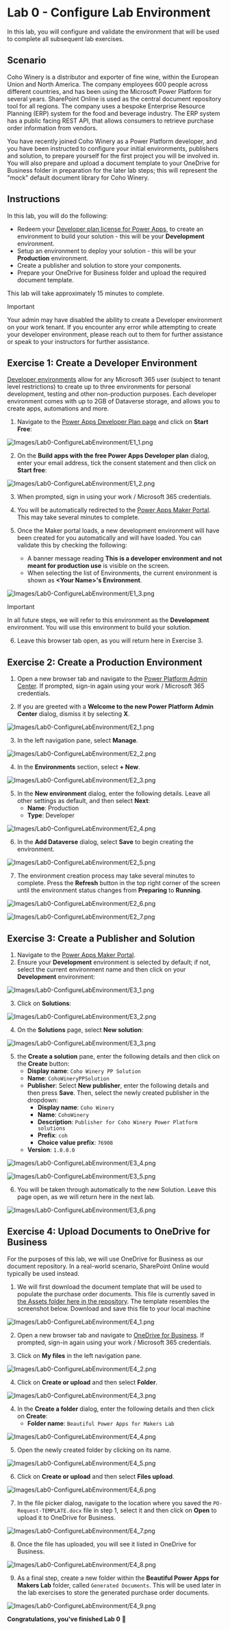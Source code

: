 # Lab 0 - Configure Lab Environment

In this lab, you will configure and validate the environment that will be used to complete all subsequent lab exercises.

## Scenario

Coho Winery is a distributor and exporter of fine wine, within the European Union and North America. The company employees 600 people across different countries, and has been using the Microsoft Power Platform for several years. SharePoint Online is used as the central document repository tool for all regions. The company uses a bespoke Enterprise Resource Planning (ERP) system for the food and beverage industry. The ERP system has a public facing REST API, that allows consumers to retrieve purchase order information from vendors.

You have recently joined Coho Winery as a Power Platform developer, and you have been instructed to configure your initial environments, publishers and solution, to prepare yourself for the first project you will be involved in. You will also prepare and upload a document template to your OneDrive for Business folder in preparation for the later lab steps; this will represent the "mock" default document library for Coho Winery.

## Instructions

In this lab, you will do the following:

- Redeem your [Developer plan license for Power Apps](https://learn.microsoft.com/en-us/power-platform/developer/plan), to create an environment to build your solution - this will be your **Development** environment.
- Setup an environment to deploy your solution - this will be your **Production** environment.
- Create a publisher and solution to store your components.
- Prepare your OneDrive for Business folder and upload the required document template.

This lab will take approximately 15 minutes to complete.

> [!IMPORTANT]
> Your admin may have disabled the ability to create a Developer environment on your work tenant. If you encounter any error while attempting to create your developer environment, please reach out to them for further assistance or speak to your instructors for further assistance.

## Exercise 1: Create a Developer Environment

[Developer environments](https://learn.microsoft.com/en-us/power-platform/developer/create-developer-environment) allow for any Microsoft 365 user (subject to tenant level restrictions) to create up to three environments for personal development, testing and other non-production purposes. Each developer environment comes with up to 2GB of Dataverse storage, and allows you to create apps, automations and more.

1. Navigate to the [Power Apps Developer Plan page](https://www.microsoft.com/en-us/power-platform/products/power-apps/free) and click on **Start Free**:

![Images/Lab0-ConfigureLabEnvironment/E1_1.png](Images/Lab0-ConfigureLabEnvironment/E1_1.png)

2. On the **Build apps with the free Power Apps Developer plan** dialog, enter your email address, tick the consent statement and then click on **Start free**:
    
![Images/Lab0-ConfigureLabEnvironment/E1_2.png](Images/Lab0-ConfigureLabEnvironment/E1_2.png)

3. When prompted, sign in using your work / Microsoft 365 credentials.

4. You will be automatically redirected to the [Power Apps Maker Portal](https://make.powerapps.com). This may take several minutes to complete.

5. Once the Maker portal loads, a new development environment will have been created for you automatically and will have loaded. You can validate this by checking the following:
   - A banner message reading **This is a developer environment and not meant for production use** is visible on the screen.
   - When selecting the list of Environments, the current environment is shown as **\<Your Name\>'s Environment**.

![Images/Lab0-ConfigureLabEnvironment/E1_3.png](Images/Lab0-ConfigureLabEnvironment/E1_3.png)

> [!IMPORTANT]
> In all future steps, we will refer to this environment as the **Development** environment. You will use this environment to build your solution.

6. Leave this browser tab open, as you will return here in Exercise 3.

## Exercise 2: Create a Production Environment

1. Open a new browser tab and navigate to the [Power Platform Admin Center](https://aka.ms/ppac). If prompted, sign-in again using your work / Microsoft 365 credentials.

2. If you are greeted with a **Welcome to the new Power Platform Admin Center** dialog, dismiss it by selecting **X**.

![Images/Lab0-ConfigureLabEnvironment/E2_1.png](Images/Lab0-ConfigureLabEnvironment/E2_1.png)

3. In the left navigation pane, select **Manage**.

![Images/Lab0-ConfigureLabEnvironment/E2_2.png](Images/Lab0-ConfigureLabEnvironment/E2_2.png)

4. In the **Environments** section, select **+ New**.

![Images/Lab0-ConfigureLabEnvironment/E2_3.png](Images/Lab0-ConfigureLabEnvironment/E2_3.png)

5. In the **New environment** dialog, enter the following details. Leave all other settings as default, and then select **Next**:
    - **Name**: Production
    - **Type**: Developer
    
![Images/Lab0-ConfigureLabEnvironment/E2_4.png](Images/Lab0-ConfigureLabEnvironment/E2_4.png)

6. In the **Add Dataverse** dialog, select **Save** to begin creating the environment.

![Images/Lab0-ConfigureLabEnvironment/E2_5.png](Images/Lab0-ConfigureLabEnvironment/E2_5.png)

7. The environment creation process may take several minutes to complete. Press the **Refresh** button in the top right corner of the screen until the environment status changes from **Preparing** to **Running**.

![Images/Lab0-ConfigureLabEnvironment/E2_6.png](Images/Lab0-ConfigureLabEnvironment/E2_6.png)

![Images/Lab0-ConfigureLabEnvironment/E2_7.png](Images/Lab0-ConfigureLabEnvironment/E2_7.png)

## Exercise 3: Create a Publisher and Solution

1. Navigate to the [Power Apps Maker Portal](https://make.powerapps.com).
2. Ensure your **Development** environment is selected by default; if not, select the current environment name and then click on your **Development** environment:

![Images/Lab0-ConfigureLabEnvironment/E3_1.png](Images/Lab0-ConfigureLabEnvironment/E3_1.png)

3. Click on **Solutions**:

![Images/Lab0-ConfigureLabEnvironment/E3_2.png](Images/Lab0-ConfigureLabEnvironment/E3_2.png)

4. On the **Solutions** page, select **New solution**:

![Images/Lab0-ConfigureLabEnvironment/E3_3.png](Images/Lab0-ConfigureLabEnvironment/E3_3.png)

5. the **Create a solution** pane, enter the following details and then click on the **Create** button:
    - **Display name**: `Coho Winery PP Solution`
    - **Name**: `CohoWineryPPSolution`
    - **Publisher**: Select **New publisher**, enter the following details and then press **Save**. Then, select the newly created publisher in the dropdown:
        - **Display name**: `Coho Winery`
        - **Name**: `CohoWinery`
        - **Description**: `Publisher for Coho Winery Power Platform solutions`
        - **Prefix**: `coh`
        - **Choice value prefix**: `76908`
    - **Version**: `1.0.0.0`

![Images/Lab0-ConfigureLabEnvironment/E3_4.png](Images/Lab0-ConfigureLabEnvironment/E3_4.png)

![Images/Lab0-ConfigureLabEnvironment/E3_5.png](Images/Lab0-ConfigureLabEnvironment/E3_5.png)

6. You will be taken through automatically to the new Solution. Leave this page open, as we will return here in the next lab.

![Images/Lab0-ConfigureLabEnvironment/E3_6.png](Images/Lab0-ConfigureLabEnvironment/E3_6.png)

## Exercise 4: Upload Documents to OneDrive for Business

For the purposes of this lab, we will use OneDrive for Business as our document repository. In a real-world scenario, SharePoint Online would typically be used instead.

1. We will first download the document template that will be used to populate the purchase order documents. This file is currently saved in [the Assets folder here in the repository](Assets/Lab0/PO-Request-TEMPLATE.docx). The template resembles the screenshot below. Download and save this file to your local machine

![Images/Lab0-ConfigureLabEnvironment/E4_1.png](Images/Lab0-ConfigureLabEnvironment/E4_1.png)

2. Open a new browser tab and navigate to [OneDrive for Business](https://onedrive.live.com/about/en-us/signin/). If prompted, sign-in again using your work / Microsoft 365 credentials.

3. Click on **My files** in the left navigation pane.

![Images/Lab0-ConfigureLabEnvironment/E4_2.png](Images/Lab0-ConfigureLabEnvironment/E4_2.png)

4. Click on **Create or upload** and then select **Folder**.

![Images/Lab0-ConfigureLabEnvironment/E4_3.png](Images/Lab0-ConfigureLabEnvironment/E4_3.png)

4. In the **Create a folder** dialog, enter the following details and then click on **Create**:
    - **Folder name**: `Beautiful Power Apps for Makers Lab`

![Images/Lab0-ConfigureLabEnvironment/E4_4.png](Images/Lab0-ConfigureLabEnvironment/E4_4.png)

5. Open the newly created folder by clicking on its name.

![Images/Lab0-ConfigureLabEnvironment/E4_5.png](Images/Lab0-ConfigureLabEnvironment/E4_5.png)

6. Click on **Create or upload** and then select **Files upload**.

![Images/Lab0-ConfigureLabEnvironment/E4_6.png](Images/Lab0-ConfigureLabEnvironment/E4_6.png)

7. In the file picker dialog, navigate to the location where you saved the `PO-Request-TEMPLATE.docx` file in step 1, select it and then click on **Open** to upload it to OneDrive for Business.

![Images/Lab0-ConfigureLabEnvironment/E4_7.png](Images/Lab0-ConfigureLabEnvironment/E4_7.png)

8. Once the file has uploaded, you will see it listed in OneDrive for Business.

![Images/Lab0-ConfigureLabEnvironment/E4_8.png](Images/Lab0-ConfigureLabEnvironment/E4_8.png)

9. As a final step, create a new folder within the **Beautiful Power Apps for Makers Lab** folder, called `Generated Documents`. This will be used later in the lab exercises to store the generated purchase order documents.

![Images/Lab0-ConfigureLabEnvironment/E4_9.png](Images/Lab0-ConfigureLabEnvironment/E4_9.png)

**Congratulations, you've finished Lab 0** 🥳
